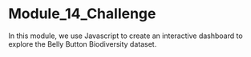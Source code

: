 # Module_14_Challenge

In this module, we use Javascript to create an interactive dashboard to explore the Belly Button Biodiversity dataset.